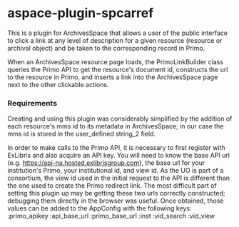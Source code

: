 # aspace-plugin-spcarref
This is a plugin for ArchivesSpace that allows a user of the public interface to click a link at any level of description for a given resource (resource or archival object) and be taken to the corresponding record in Primo.

When an ArchivesSpace resource page loads, the PrimoLinkBuilder class queries the Primo API to get the resource's document id, constructs the url to the resource in Primo, and inserts a link into the ArchivesSpace page next to the other clickable actions.

### Requirements
Creating and using this plugin was considerably simplified by the addition of each resource's mms id to its metadata in ArchivesSpace; in our case the mms id is stored in the user_defined string_2 field. 

In order to make calls to the Primo API, it is necessary to first register with ExLibris and also acquire an API key.
You will need to know the base API url (e.g. https://api-na.hosted.exlibrisgroup.com), the base url for your institution's Primo, your institutional id, and view id. As the UO is part of a consortium, the view id used in the initial request to the API is different than the one used to create the Primo redirect link. The most difficult part of setting this plugin up may be getting these two urls correctly constructed; debugging them directly in the browser was useful.
Once obtained, those values can be added to the AppConfig with the following keys:
:primo_apikey
:api_base_url
:primo_base_url
:inst
:vid_search
:vid_view
